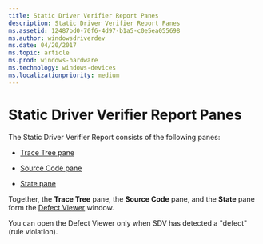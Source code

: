 ```yaml
---
title: Static Driver Verifier Report Panes
description: Static Driver Verifier Report Panes
ms.assetid: 12487bd0-70f6-4d97-b1a5-c0e5ea055698
ms.author: windowsdriverdev
ms.date: 04/20/2017
ms.topic: article
ms.prod: windows-hardware
ms.technology: windows-devices
ms.localizationpriority: medium
---
```


# Static Driver Verifier Report Panes


The Static Driver Verifier Report consists of the following panes:

-   [Trace Tree pane](trace-tree-pane.md)

-   [Source Code pane](source-code-pane.md)

-   [State pane](state-pane.md)

Together, the **Trace Tree** pane, the **Source Code** pane, and the **State** pane form the [Defect Viewer](defect-viewer.md) window.

You can open the Defect Viewer only when SDV has detected a "defect" (rule violation).

 

 





